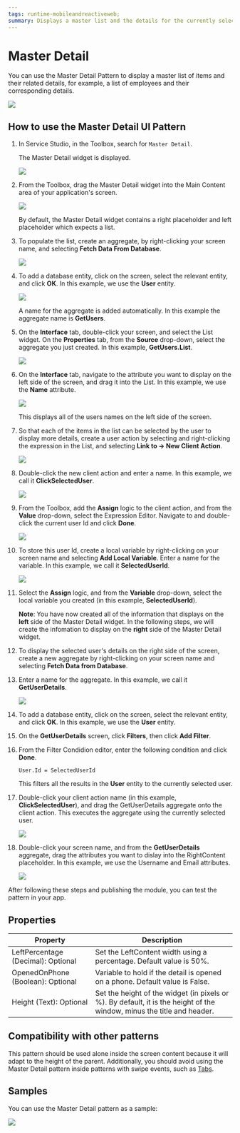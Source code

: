 ```yaml
---
tags: runtime-mobileandreactiveweb;  
summary: Displays a master list and the details for the currently selected item.
---
```


# Master Detail

You can use the Master Detail Pattern to display a master list of items and their related details, for example, a list of employees and their corresponding details. 

![](images/masterdetail-preview.png)

## How to use the Master Detail UI Pattern

1. In Service Studio, in the Toolbox, search for `Master Detail`. 

    The Master Detail widget is displayed.
    
    ![](images/masterdetail-image-5.png)

1. From the Toolbox, drag the Master Detail widget into the Main Content area of your application's screen.

     ![](images/masterdetail-image-1.png)

     By default, the Master Detail widget contains a right placeholder and left placeholder which expects a list.

1. To populate the list, create an aggregate, by right-clicking your screen name, and selecting **Fetch Data From Database**.

    ![](images/masterdetail-image-13.png)

1. To add a database entity, click on the screen, select the relevant entity, and click **OK**. In this example, we use the **User** entity.

    ![](images/masterdetail-image-3.png)

    A name for the aggregate is added automatically. In this example the aggregate name is **GetUsers**.

1. On the **Interface** tab, double-click your screen, and select the List widget. On the **Properties** tab, from the **Source** drop-down, select the aggregate you just created. In this example, **GetUsers.List**.

    ![](images/masterdetail-image-4.png)

1. On the **Interface** tab, navigate to the attribute you want to display on the left side of the screen, and drag it into the List. In this example, we use the **Name** attribute.

    ![](images/masterdetail-image-14.png)

    This displays all of the users names on the left side of the screen.

1. So that each of the items in the list can be selected by the user to display more details, create a user action by selecting and right-clicking the expression in the List, and selecting **Link to -> New Client Action**.  

    ![](images/masterdetail-image-6.png)

1. Double-click the new client action and enter a name. In this example, we call it **ClickSelectedUser**.

    ![](images/masterdetail-image-7.png)

1. From the Toolbox, add the **Assign** logic to the client action, and from the  **Value** drop-down, select the Expression Editor. Navigate to and double-click the current user Id and click **Done**.

    ![](images/masterdetail-image-8.png)

1. To store this user Id, create a local variable by right-clicking on your screen name and selecting **Add Local Variable**. Enter a name for the variable. In this example, we call it **SelectedUserId**.

    ![](images/masterdetail-image-9.png)

1. Select the **Assign** logic, and from the **Variable** drop-down, select the local variable you created (in this example, **SelectedUserId**).

    **Note**:  You have now created all of the information that displays on the **left** side of the Master Detail widget. In the following steps, we will create the infomation to display on the **right** side of the Master Detail widget.

1. To display the selected user's details on the right side of the screen, create a new aggregate by right-clicking on your screen name and selecting **Fetch Data from Database**. 

1. Enter a name for the aggregate. In this example, we call it **GetUserDetails**. 

    ![](images/masterdetail-image-11.png)

1. To add a database entity, click on the screen, select the relevant entity, and click **OK**. In this example, we use the **User** entity.

1. On the **GetUserDetails** screen, click **Filters**, then click **Add Filter**.

1. From the Filter Condidion editor, enter the following condition and click **Done**.

    `User.Id = SelectedUserId`

    This filters all the results in the **User** entity to the currently selected user.

1. Double-click your client action name (in this example, **ClickSelectedUser**), and drag the GetUserDetails aggregate onto the client action. This executes the aggregate using the currently selected user. 

   ![](images/masterdetail-image-refresh.png)


1. Double-click your screen name, and from the **GetUserDetails** aggregate, drag the attributes you want to dislay into the RightContent placeholder. In this example, we use the Username and Email attributes.

   ![](images/masterdetail-rightdetails.png)

After following these steps and publishing the module, you can test the pattern in your app. 

## Properties

**Property** |  **Description** |   
|---|---|
| LeftPercentage (Decimal): Optional | Set the LeftContent width using a percentage. Default value is 50%. |
| OpenedOnPhone (Boolean): Optional |  Variable to hold if the detail is opened on a phone. Default value is False.|
| Height (Text): Optional | Set the height of the widget (in pixels or %). By default, it is the height of the window, minus the title and header.|
 
## Compatibility with other patterns

This pattern should be used alone inside the screen content because it will adapt to the height of the parent. Additionally, you should avoid using the Master Detail pattern inside patterns with swipe events, such as [Tabs](<tabs.md>).

## Samples

You can use the Master Detail pattern as a sample:

![](images/MasterDetail-Sample-1.PNG)
